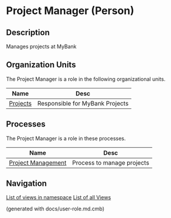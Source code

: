 # Project Manager (Person)

## Description
Manages projects at MyBank

## Organization Units
The Project Manager is a role in the following organizational units.

| Name | Desc |
|---|---|
| [Projects](../../mybank/project-management/project-management-unit.md) | Responsible for MyBank Projects |
## Processes
The Project Manager is a role in these processes.

| Name | Desc |
|---|---|
| [Project Management](../../mybank/project-management/project-management.md) | Process to manage projects |


## Navigation
[List of views in namespace](./views-in-namespace.md)
[List of all Views](../../views.md)

(generated with docs/user-role.md.cmb)

